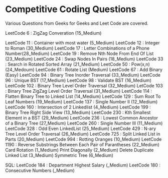# Competitive Coding Questions
Various Questions from Geeks for Geeks and Leet Code are covered.

LeetCode 6 : ZigZag Converation (15_Medium)

LeetCode 11 : Container with most water (5_Medium)
LeetCode 12 : Integer to Roman (30_Medium)
LeetCode 17 : Letter Combinations of a Phone Number(28_Medium)
LeetCode 19 : Remove Nth Node From End Of List (23_Medium)
LeetCode 24 : Swap Nodes In Pairs (18_Medium)
LeetCode 33 : Search in Rotated Sorted Array (21_Medium)
LeetCode 50 : Pow(x,n) (24_Medoum)
LeetCode 61 : Rotate List (Medium)
LeetCode 67 : Add Binary (Easy)
LeetCode 94 : Binary Tree Inorder Traversal (33_Medium)
LeetCode 96 : Unique BST (17_Medium)
LeetCode 98 : Validate BST (16_Medium)
LeetCode 102 : Binary Tree Level Order Traversal (32_Medium)
LetCode 103 : Binary Tree ZigZag Level Order Traversal (31_Medium)
LeetCode 114 : Flatten Binary Tree to Linked List (14_Medium)
LeetCode 129 : Sum Root To Leaf Numbers (19_Medium)
LeetCode 137 : Single Number II (12_Medium)
LeetCode 160 : Intersection of 2 Linkedlist (4_Medium)
LeetCode 199 : Binary Tree Right Side View (13_Medium)
LeetCode 230 : Kth Smallest Element in a BST (29_Medium)
LeetCode 236 : Lowest Common Ancestor of a Binary Tree (27_Medium)
LeetCode 260 : Single Number III (11_Medium)
LeetCode 328 : Odd Even LinkedList (25_Medium)
LeetCode 429 : N-ary Tree Level Order Traversal (26_Medium)
LeetCode 725 : Split Linked List in Parts (20_Medium)
LeetCode 994 : Rotting Oranges (10_Medium)
LeetCode 1190 : Reverse Substrings Between Each Pair of Parantheses (22_Medium)
Card Rotation (1_Medium)
Print Diagonally (2_Medium)
Delete Duplicate Linked List (3_Medium)
Symmetric Tree (6_Medium)

SQL:
LeetCode 184 : Department Highest Salary (_Medium)
LeetCode 180 : Consecutive Numbers (_Medium)
